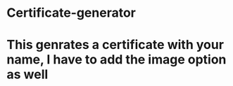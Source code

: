 # Certificate-generator
# This genrates a certificate with your name, I have to add the image option as well
